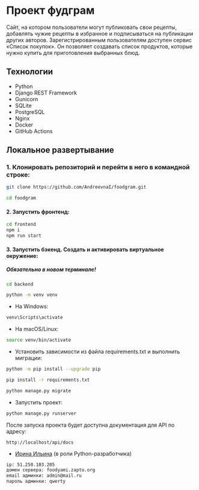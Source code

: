 # Проект фудграм
Сайт, на котором пользователи могут публиковать свои рецепты, добавлять чужие рецепты в избранное и подписываться на публикации других авторов. Зарегистрированным пользователям доступен сервис «Список покупок». Он позволяет создавать список продуктов, которые нужно купить для приготовления выбранных блюд.

## Технологии

- Python
- Django REST Framework
- Gunicorn
- SQLite
- PostgreSQL
- Nginx
- Docker
- GitHub Actions

## Локальное развертывание

### 1. Клонировать репозиторий и перейти в него в командной строке:
```bash
git clone https://github.com/AndreevnaI/foodgram.git

cd foodgram
```

#### 2. Запустить фронтенд:
```bash
cd frontend
npm i
npm run start
```

#### 3. Запустить бэкенд. Cоздать и активировать виртуальное окружение:
##### Обязательно в новом терминале!
```bash
cd backend
```

```bash
python -m venv venv
```

- На Windows:
```bash
venv\Scripts\activate
```
- На macOS/Linux:
```bash
source venv/bin/activate
```

- Установить зависимости из файла requirements.txt и выполнить миграции:
```bash
python -m pip install --upgrade pip

pip install -r requirements.txt
```

```bash
python manage.py migrate
```

- Запустить проект:
```bash
python manage.py runserver
```

После запуска проекта будет доступна документация для API по адресу:

```url
http://localhost/api/docs
```


- [Ирина Ильина](https://github.com/AndreevnaI) (в роли Python-разработчика)

```bash
ip: 51.250.103.205
домен сервера: foodyami.zapto.org
email админки: admin@mail.ru
пароль админки: qwerty
```